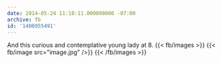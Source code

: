 ```yaml
---
date: 2014-05-24 11:18:11.000000000 -07:00
archive: fb
id: '1400955491'
---
```


And this curious and contemplative young lady at 8.
{{< fb/images >}}
{{< fb/image src="image.jpg" />}}
{{< /fb/images >}}
